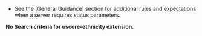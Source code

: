 
- See the [General Guidance] section for additional rules and expectations when a server requires status parameters.

**No Search criteria for uscore-ethnicity extension.**
